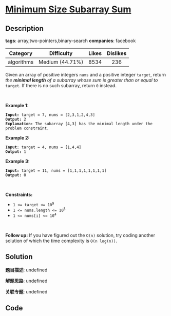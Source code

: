 # [Minimum Size Subarray Sum](https://leetcode.com/problems/minimum-size-subarray-sum/description/)

## Description

**tags**: array,two-pointers,binary-search
**companies**: facebook

| Category | Difficulty | Likes | Dislikes |
| :------: | :--------: | :---: | :------: |
| algorithms | Medium (44.71%) | 8534 | 236 |

<p>Given an array of positive integers <code>nums</code> and a positive integer <code>target</code>, return <em>the <strong>minimal length</strong> of a </em><span data-keyword="subarray-nonempty"><em>subarray</em></span><em> whose sum is greater than or equal to</em> <code>target</code>. If there is no such subarray, return <code>0</code> instead.</p>

<p>&nbsp;</p>
<p><strong class="example">Example 1:</strong></p>

<pre><code><strong>Input:</strong> target = 7, nums = [2,3,1,2,4,3]
<strong>Output:</strong> 2
<strong>Explanation:</strong> The subarray [4,3] has the minimal length under the problem constraint.</code></pre>

<p><strong class="example">Example 2:</strong></p>

<pre><code><strong>Input:</strong> target = 4, nums = [1,4,4]
<strong>Output:</strong> 1</code></pre>

<p><strong class="example">Example 3:</strong></p>

<pre><code><strong>Input:</strong> target = 11, nums = [1,1,1,1,1,1,1,1]
<strong>Output:</strong> 0</code></pre>

<p>&nbsp;</p>
<p><strong>Constraints:</strong></p>

<ul>
	<li><code>1 &lt;= target &lt;= 10<sup>9</sup></code></li>
	<li><code>1 &lt;= nums.length &lt;= 10<sup>5</sup></code></li>
	<li><code>1 &lt;= nums[i] &lt;= 10<sup>4</sup></code></li>
</ul>

<p>&nbsp;</p>
<strong>Follow up:</strong> If you have figured out the <code>O(n)</code> solution, try coding another solution of which the time complexity is <code>O(n log(n))</code>.


## Solution

**题目描述**: undefined

**解题思路**: undefined

**关联专题**: undefined

## Code